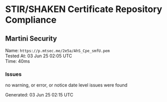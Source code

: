 # STIR/SHAKEN Certificate Repository Compliance

## Martini Security

Name: `https://p.mtsec.me/2e5a/AhS_Cpe_smfU.pem`\
Tested At: 03 Jun 25 02:05 UTC\
Time: 40ms

### Issues

no warning, or error, or notice date level issues were found

Generated: 03 Jun 25 02:15 UTC